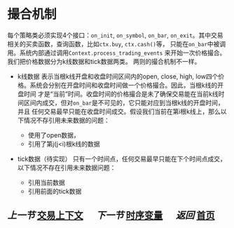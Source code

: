 # 撮合机制

每个策略类必须实现4个接口：``on_init``, ``on_symbol``, ``on_bar``, ``on_exit``。其中交易相关的买卖函数，查询函数，比如``ctx.buy``, ``ctx.cash()``等，
只能在``on_bar``中被调用。系统内部通过调用``Context.process_trading_events`` 来开始一次价格撮合。我们把价格数据分为k线数据和tick数据两类。
两则的撮合机制不一样。

* k线数据
  表示当根k线开盘和收盘时间区间内的open, close, high, low四个价格。系统会分别在开盘时间和收盘时间做一个价格撮合。因此，当根k线的开盘时间
才是“当前”时间。收盘时间的价格撮合是未了确保交易能在当前k线时间区间内成交，但对``on_bar``是不可见的，它只能对应到当根k线的开盘时间，并且
任何交易最早只能在收盘时间成交。假设我们当前在第i根k线上，那么以下情况不存引用未来数据的问题：
     * 使用了open数据，
     * 引用了第j(j<i)根k线的数据
     
* tick数据（待实现）
  只有一个时间点，任何交易最早只能在下个时间点成交，以下情况不存在引用未来数据问题：
     * 引用当前数据
     * 引用前面的tick数据


## _上一节_&nbsp;[交易上下文](context.md)&nbsp;&nbsp;&nbsp;&nbsp;&nbsp;   _下一节_&nbsp;[时序变量](series.md) &nbsp;&nbsp;&nbsp;&nbsp;&nbsp;_返回_&nbsp;[首页](wiki.md)